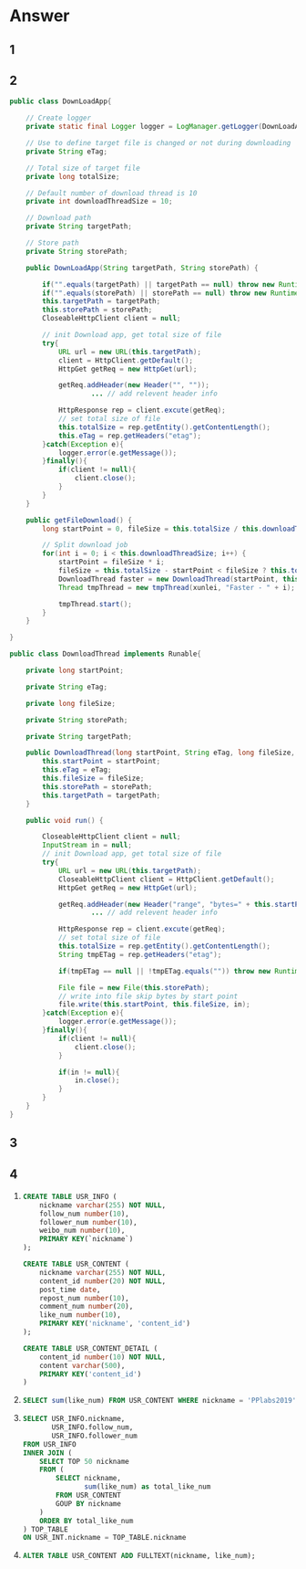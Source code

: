 # Answer

## 1

## 2

```java
public class DownLoadApp{

    // Create logger
    private static final Logger logger = LogManager.getLogger(DownLoadApp.class);

    // Use to define target file is changed or not during downloading
    private String eTag;

    // Total size of target file
    private long totalSize;

    // Default number of download thread is 10
    private int downloadThreadSize = 10;

    // Download path
    private String targetPath;

    // Store path
    private String storePath;

    public DownLoadApp(String targetPath, String storePath) {

        if("".equals(targetPath) || targetPath == null) throw new RuntimeException("Wrong Path Input");
        if("".equals(storePath) || storePath == null) throw new RuntimeException("Wrong Path Input");
        this.targetPath = targetPath;
        this.storePath = storePath;
        CloseableHttpClient client = null;

        // init Download app, get total size of file
        try{
            URL url = new URL(this.targetPath);
            client = HttpClient.getDefault();
            HttpGet getReq = new HttpGet(url);

            getReq.addHeader(new Header("", ""));
                    ... // add relevent header info

            HttpResponse rep = client.excute(getReq);
            // set total size of file
            this.totalSize = rep.getEntity().getContentLength();
            this.eTag = rep.getHeaders("etag");
        }catch(Exception e){
            logger.error(e.getMessage());
        }finally(){
            if(client != null){
                client.close();
            }
        }
    }

    public getFileDownload() {
        long startPoint = 0, fileSize = this.totalSize / this.downloadThreadSize;

        // Split download job
        for(int i = 0; i < this.downloadThreadSize; i++) {
            startPoint = fileSize * i;
            fileSize = this.totalSize - startPoint < fileSize ? this.totalSize - startPoint < fileSize : fileSize;
            DownloadThread faster = new DownloadThread(startPoint, this.eTag, fileSize, this.storePath, this.targetPath);
            Thread tmpThread = new tmpThread(xunlei, "Faster - " + i);

            tmpThread.start();
        }
    }

}

public class DownloadThread implements Runable{

    private long startPoint;

    private String eTag;

    private long fileSize;

    private String storePath;

    private String targetPath;

    public DownloadThread(long startPoint, String eTag, long fileSize, String storePath, String targetPath) {
        this.startPoint = startPoint;
        this.eTag = eTag;
        this.fileSize = fileSize;
        this.storePath = storePath;
        this.targetPath = targetPath;
    }

    public void run() {

        CloseableHttpClient client = null;
        InputStream in = null;
        // init Download app, get total size of file
        try{
            URL url = new URL(this.targetPath);
            CloseableHttpClient client = HttpClient.getDefault();
            HttpGet getReq = new HttpGet(url);

            getReq.addHeader(new Header("range", "bytes=" + this.startPoint + "-" + this.fileSize + ""));
                    ... // add relevent header info

            HttpResponse rep = client.excute(getReq);
            // set total size of file
            this.totalSize = rep.getEntity().getContentLength();
            String tmpETag = rep.getHeaders("etag");

            if(tmpETag == null || !tmpETag.equals("")) throw new RuntimeException("File has been changed while download");

            File file = new File(this.storePath);
            // write into file skip bytes by start point
            file.write(this.startPoint, this.fileSize, in);
        }catch(Exception e){
            logger.error(e.getMessage());
        }finally(){
            if(client != null){
                client.close();
            }

            if(in != null){
                in.close();
            }
        }
    }
}
```

## 3

## 4

1. ```sql
   CREATE TABLE USR_INFO (
       nickname varchar(255) NOT NULL,
       follow_num number(10),
       follower_num number(10),
       weibo_num number(10),
       PRIMARY KEY(`nickname`)
   );

   CREATE TABLE USR_CONTENT (
       nickname varchar(255) NOT NULL,
       content_id number(20) NOT NULL,
       post_time date,
       repost_num number(10),
       comment_num number(20),
       like_num number(10),
       PRIMARY KEY('nickname', 'content_id')
   );

   CREATE TABLE USR_CONTENT_DETAIL (
       content_id number(10) NOT NULL,
       content varchar(500),
       PRIMARY KEY('content_id')
   )
    ```

2. ```sql
   SELECT sum(like_num) FROM USR_CONTENT WHERE nickname = 'PPlabs2019'
   ```

3. ```sql
   SELECT USR_INFO.nickname,
          USR_INFO.follow_num,
          USR_INFO.follower_num
   FROM USR_INFO
   INNER JOIN (
       SELECT TOP 50 nickname
       FROM (
           SELECT nickname,
                  sum(like_num) as total_like_num
           FROM USR_CONTENT
           GOUP BY nickname
       )
       ORDER BY total_like_num
   ) TOP_TABLE
   ON USR_INT.nickname = TOP_TABLE.nickname
   ```

4. ```sql
   ALTER TABLE USR_CONTENT ADD FULLTEXT(nickname, like_num);
   ```
